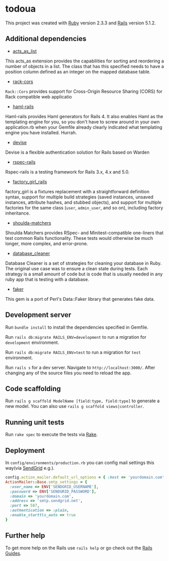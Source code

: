 # todoua

This project was created with [Ruby](https://www.ruby-lang.org) version 2.3.3 and [Rails](http://rubyonrails.org) version 5.1.2.

## Additional dependencies

  * [acts_as_list](https://github.com/swanandp/acts_as_list)
  
  This acts_as extension provides the capabilities for sorting and reordering a number of objects in a list. The class that has this specified needs to have a position column defined as an integer on the mapped database table.
  * [rack-cors](https://github.com/cyu/rack-cors)
  
  `Rack::Cors` provides support for Cross-Origin Resource Sharing (CORS) for Rack compatible web applicatio
  * [haml-rails](https://github.com/indirect/haml-rails)
  
  Haml-rails provides Haml generators for Rails 4. It also enables Haml as the templating engine for you, so you don't have to screw around in your own application.rb when your Gemfile already clearly indicated what templating engine you have installed. Hurrah.
  
  * [devise](https://github.com/plataformatec/devise)
  
  Devise is a flexible authentication solution for Rails based on Warden
 
  * [rspec-rails](https://github.com/rspec/rspec-rails)
  
  Rspec-rails is a testing framework for Rails 3.x, 4.x and 5.0.
  
  * [factory_girl_rails](https://github.com/thoughtbot/factory_girl_rails)
  
  factory_girl is a fixtures replacement with a straightforward definition syntax, support for multiple build strategies (saved instances, unsaved instances, attribute hashes, and stubbed objects), and support for multiple factories for the same class (`user`, `admin_user`, and so on), including factory inheritance.
  
  * [shoulda-matchers](https://github.com/thoughtbot/shoulda-matchers)
  
  Shoulda Matchers provides RSpec- and Minitest-compatible one-liners that test common Rails functionality. These tests would otherwise be much longer, more complex, and error-prone.
  
  * [database_cleaner](https://github.com/DatabaseCleaner/database_cleaner)
  
  Database Cleaner is a set of strategies for cleaning your database in Ruby. The original use case was to ensure a clean state during tests. Each strategy is a small amount of code but is code that is usually needed in any ruby app that is testing with a database.
  
  * [faker](https://github.com/stympy/faker)
  
  This gem is a port of Perl's Data::Faker library that generates fake data.

## Development server

Run `bundle install` to install the dependencies specified in Gemfile.

Run `rails db:migrate RAILS_ENV=development` to run a migration for `development` environment.

Run `rails db:migrate RAILS_ENV=test` to run a migration for `test` environment.

Run `rails s` for a dev server. Navigate to `http://localhost:3000/`. After changing any of the source files you need to reload the app.

## Code scaffolding

Run `rails g scaffold ModelName [field:type, field:type]` to generate a new model. You can also use `rails g scaffold views|controller`.

## Running unit tests

Run `rake spec` to execute the tests via [Rake](https://github.com/ruby/rake).

## Deployment

In `config/environments/production.rb` you can config mail settings this way(via [SendGrid](https://sendgrid.com) e.g.).

```ruby
config.action_mailer.default_url_options = { :host => 'yourdomain.com' }
ActionMailer::Base.smtp_settings = {
  :user_name => ENV['SENDGRID_USERNAME'],
  :password => ENV['SENDGRID_PASSWORD'],
  :domain => 'yourdomain.com',
  :address => 'smtp.sendgrid.net',
  :port => 587,
  :authentication => :plain,
  :enable_starttls_auto => true
}
```

## Further help

To get more help on the Rails use `rails help` or go check out the [Rails Guides](http://guides.rubyonrails.org).
